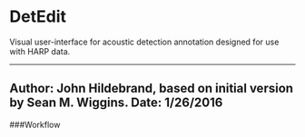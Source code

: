 # DetEdit
Visual user-interface for acoustic detection annotation designed for use with HARP data.

--------
Author: John Hildebrand, based on initial version by Sean M. Wiggins.
Date: 1/26/2016
--------

###Workflow
